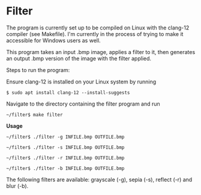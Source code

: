 # Filter

The program is currently set up to be compiled on Linux with the clang-12 compiler (see Makefile). I'm currently in the process of trying to make it accessible for Windows users as well.

This program takes an input .bmp image, applies a filter to it, then generates an output .bmp version of the image with the filter applied.

Steps to run the program:

Ensure clang-12 is installed on your Linux system by running
```shell
$ sudo apt install clang-12 --install-suggests
```

Navigate to the directory containing the filter program and run
```shell
~/filter$ make filter
```
**Usage**
```shell
~/filter$ ./filter -g INFILE.bmp OUTFILE.bmp
```

```shell
~/filter$ ./filter -s INFILE.bmp OUTFILE.bmp
```

```shell
~/filter$ ./filter -r INFILE.bmp OUTFILE.bmp
```

```shell
~/filter$ ./filter -b INFILE.bmp OUTFILE.bmp
```



The following filters are available: grayscale (-g), sepia (-s), reflect (-r) and blur (-b).
